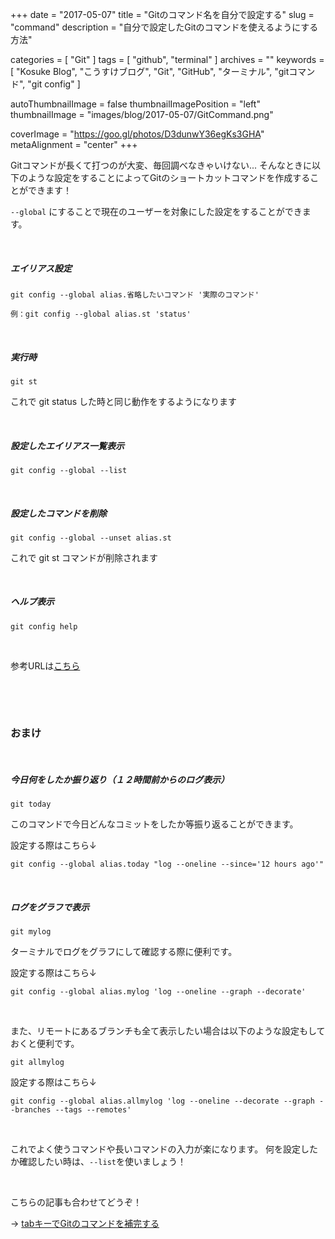 +++
date = "2017-05-07"
title = "Gitのコマンド名を自分で設定する"
slug = "command"
description = "自分で設定したGitのコマンドを使えるようにする方法"

categories = [
	"Git"
]
tags = [
	"github",
	"terminal"
]
archives = ""
keywords = [
	"Kosuke Blog",
	"こうすけブログ",
	"Git",
	"GitHub",
	"ターミナル",
	"gitコマンド",
	"git config"
]

autoThumbnailImage = false
thumbnailImagePosition = "left"
thumbnailImage = "images/blog/2017-05-07/GitCommand.png"

coverImage = "https://goo.gl/photos/D3dunwY36egKs3GHA"
metaAlignment = "center"
+++


Gitコマンドが長くて打つのが大変、毎回調べなきゃいけない... そんなときに以下のような設定をすることによってGitのショートカットコマンドを作成することができます！

`--global` にすることで現在のユーザーを対象にした設定をすることができます。

<br>

##### エイリアス設定

```
git config --global alias.省略したいコマンド '実際のコマンド'
```

```
例：git config --global alias.st 'status'
```

<br>

##### 実行時

```
git st
```

これで git status した時と同じ動作をするようになります

<br>

##### 設定したエイリアス一覧表示

```
git config --global --list
```

<br>

##### 設定したコマンドを削除

```
git config --global --unset alias.st
```

これで  git st コマンドが削除されます

<br>

##### ヘルプ表示

```
git config help
```

<br>

参考URLは[こちら](https://git-scm.com/book/en/v2/Git-Basics-Git-Aliases)

<br>

<script async src="//pagead2.googlesyndication.com/pagead/js/adsbygoogle.js"></script>
<!-- BlogAdsense_Middle -->
<ins class="adsbygoogle"
     style="display:block"
     data-ad-client="ca-pub-9828180917254396"
     data-ad-slot="2239399852"
     data-ad-format="auto"></ins>
<script>
(adsbygoogle = window.adsbygoogle || []).push({});
</script>

<br>

### おまけ

<br>

##### 今日何をしたか振り返り（１２時間前からのログ表示）

```
git today
```

このコマンドで今日どんなコミットをしたか等振り返ることができます。

設定する際はこちら↓
```
git config --global alias.today "log --oneline --since='12 hours ago'"
```

<br>

##### ログをグラフで表示

```
git mylog
```

ターミナルでログをグラフにして確認する際に便利です。

設定する際はこちら↓

```
git config --global alias.mylog 'log --oneline --graph --decorate'
```

<br>

また、リモートにあるブランチも全て表示したい場合は以下のような設定もしておくと便利です。

```
git allmylog
```

設定する際はこちら↓

```
git config --global alias.allmylog 'log --oneline --decorate --graph --branches --tags --remotes'
```

<br>

これでよく使うコマンドや長いコマンドの入力が楽になります。
何を設定したか確認したい時は、`--list`を使いましょう！

<br>

こちらの記事も合わせてどうぞ！

→ [tabキーでGitのコマンドを補完する](https://kosukeblog.com/2017/04/completion/)

<br>

<script async src="//pagead2.googlesyndication.com/pagead/js/adsbygoogle.js"></script>
<!-- BlogAdsense_Bottom -->
<ins class="adsbygoogle"
     style="display:block"
     data-ad-client="ca-pub-9828180917254396"
     data-ad-slot="9212002313"
     data-ad-format="auto"></ins>
<script>
(adsbygoogle = window.adsbygoogle || []).push({});
</script>